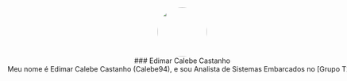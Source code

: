 <div style="width:800px; margin: auto;" class="container">

<center>
<img src="https://gitlab.com/uploads/-/system/user/avatar/2382314/avatar.png" width="100px" border="0" style="border-radius:50%;">
</center>

<center>
### Edimar Calebe Castanho
</center>

<center>
Meu nome é Edimar Calebe Castanho (Calebe94), e sou Analista de Sistemas Embarcados no [Grupo T2I].
</center>

<p>
<ul>
<a href="https://t.me/calebe94"><i class="fab fa-telegram-plane"></i></a>
<a href="mailto:calebe94@disroot.org"><i class="fas fa-envelope"></i></a>
<a href="https://github.com/Calebe94"><i class="fab fa-github"></i></a>
<a href="https://gitlab.com/Calebe94"><i class="fab fa-gitlab"></i></a>
<a href="https://twitter.com/calebe94"><i class="fab fa-twitter"></i></a>
</ul>
</p>

<i class="fab fa-twitter"></i>

<meta content="Edimar Calebe Castanho" property="og:title">
<meta content="Meu nome é Edimar Calebe Castanho (Calebe94), e sou Analista de Sistemas Embarcados no Grupo T2I." property="og:description">
<meta content="https://gitlab.com/uploads/-/system/user/avatar/2382314/avatar.png" property="og:image">
<meta content="64" property="og:image:width">
<meta content="64" property="og:image:height">
<meta content="https://gitlab.com/Calebe94" property="og:url">
<meta content="summary" property="twitter:card">
<meta content="Edimar Calebe Castanho" property="twitter:title">
<meta content="Meu nome é Edimar Calebe Castanho (Calebe94), e sou Analista de Sistemas Embarcados no Grupo T2I." property="twitter:description">
<meta content="https://gitlab.com/uploads/-/system/user/avatar/2382314/avatar.png" property="twitter:image">

[Grupo T2I]: https://www.t2igroup.com/

</div>

